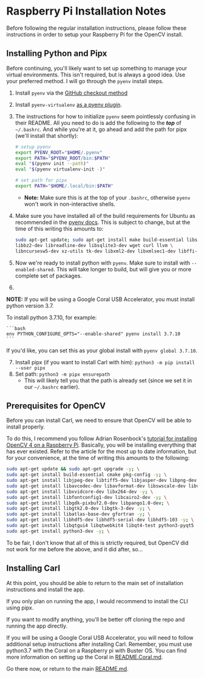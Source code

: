 # Raspberry Pi Installation Notes

Before following the regular installation instructions, please follow these instructions in order to setup your Raspberry Pi for the OpenCV install.

## Installing Python and Pipx

Before continuing, you'll likely want to set up something to manage your virtual environments. This isn't required, but is always a good idea. Use your preferred method. I will go through the `pyenv` install steps.

1. Install `pyenv` via the [GitHub checkout method](https://github.com/pyenv/pyenv#basic-github-checkout)
2. Install `pyenv-virtualenv` [as a pyenv plugin](https://github.com/pyenv/pyenv-virtualenv#installing-as-a-pyenv-plugin).
3. The instructions for how to initialize `pyenv` seem pointlessly confusing in their README. All you need to do is add the following to the ***top*** of `~/.bashrc`. And while you're at it, go ahead and add the path for pipx (we'll install that shortly):
    ```bash
    # setup pyenv
    export PYENV_ROOT="$HOME/.pyenv"
    export PATH="$PYENV_ROOT/bin:$PATH"
    eval "$(pyenv init --path)"
    eval "$(pyenv virtualenv-init -)"

    # set path for pipx
    export PATH="$HOME/.local/bin:$PATH"
    ```
    - **Note:** Make sure this is at the top of your `.bashrc`, otherwise `pyenv` won't work in non-interactive shells.
4. Make sure you have installed all of the build requirements for Ubuntu as recommended in the [pyenv docs](https://github.com/pyenv/pyenv/wiki#suggested-build-environment). This is subject to change, but at the time of this writing this amounts to:
    ```bash
    sudo apt-get update; sudo apt-get install make build-essential libssl-dev zlib1g-dev \
    libbz2-dev libreadline-dev libsqlite3-dev wget curl llvm \
    libncursesw5-dev xz-utils tk-dev libxml2-dev libxmlsec1-dev libffi-dev liblzma-dev

    ```

5. Now we're ready to install python with `pyenv`. Make sure to install with `--enabled-shared`. This will take longer to build, but will give you or more complete set of packages.
6. 
**NOTE:** If you will be using a Google Coral USB Accelerator, you must install python version 3.7.

To install python 3.7.10, for example:

    ```bash
    env PYTHON_CONFIGURE_OPTS="--enable-shared" pyenv install 3.7.10
    ```

If you'd like, you can set this as your global install with `pyenv global 3.7.10`.

7. Install pipx (if you want to install Carl with him): `python3 -m pip install --user pipx`
9. Set path: `python3 -m pipx ensurepath`
    - This will likely tell you that the path is already set (since we set it in our `~/.bashrc` earlier).

## Prerequisites for OpenCV

Before you can install Carl, we need to ensure that OpenCV will be able to install properly.

To do this, I recommend you follow Adrian Rosenbock's [tutorial for installing OpenCV 4 on a Raspberry Pi](https://www.pyimagesearch.com/2019/09/16/install-opencv-4-on-raspberry-pi-4-and-raspbian-buster/). Basically, you will be installing everything that has ever existed. Refer to the article for the most up to date information, but for your convenience, at the time of writing this amounts to the following:

```bash
sudo apt-get update && sudo apt-get upgrade -y; \
sudo apt-get install build-essential cmake pkg-config -y; \
sudo apt-get install libjpeg-dev libtiff5-dev libjasper-dev libpng-dev -y; \
sudo apt-get install libavcodec-dev libavformat-dev libswscale-dev libv4l-dev -y; \
sudo apt-get install libxvidcore-dev libx264-dev -y; \
sudo apt-get install libfontconfig1-dev libcairo2-dev -y; \
sudo apt-get install libgdk-pixbuf2.0-dev libpango1.0-dev; \
sudo apt-get install libgtk2.0-dev libgtk-3-dev -y; \
sudo apt-get install libatlas-base-dev gfortran -y; \
sudo apt-get install libhdf5-dev libhdf5-serial-dev libhdf5-103 -y; \
sudo apt-get install libqtgui4 libqtwebkit4 libqt4-test python3-pyqt5 -y; \
sudo apt-get install python3-dev -y; \
```

To be fair, I don't know that all of this is strictly required, but OpenCV did not work for me before the above, and it did after, so...

## Installing Carl

At this point, you should be able to return to the main set of installation instructions and install the app.

If you only plan on running the app, I would recommend to install the CLI using pipx.

If you want to modify anything, you'll be better off cloning the repo and running the app directly.

If you will be using a Google Coral USB Accelerator, you will need to follow additional setup instructions after installing Carl. Remember, you must use python3.7 with the Coral on a Raspberry pi with Buster OS. You can find more information on setting up the Coral in [README.Coral.md](/README.Coral.md).

Go there now, or return to the main [README.md](README.md#installation).
